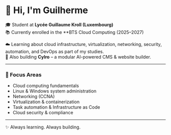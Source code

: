# 👋 Hi, I'm Guilherme

🎓 Student at **Lycée Guillaume Kroll (Luxembourg)**  
📚 Currently enrolled in the **BTS Cloud Computing (2025–2027)

☁️ Learning about cloud infrastructure, virtualization, networking, security, automation, and DevOps as part of my studies.  
🚀 Also building **Cylro** – a modular AI-powered CMS & website builder.  

---

### 🌱 Focus Areas
- Cloud computing fundamentals  
- Linux & Windows system administration  
- Networking (CCNA)  
- Virtualization & containerization  
- Task automation & Infrastructure as Code  
- Cloud security & compliance  

---

✨ Always learning. Always building.  
